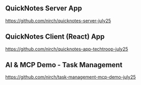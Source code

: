 ## QuickNotes Server App

https://github.com/nirch/quicknotes-server-july25

## QuickNotes Client (React) App

https://github.com/nirch/quicknotes-app-techtroop-july25

## AI & MCP Demo - Task Management

https://github.com/nirch/task-management-mcp-demo-july25